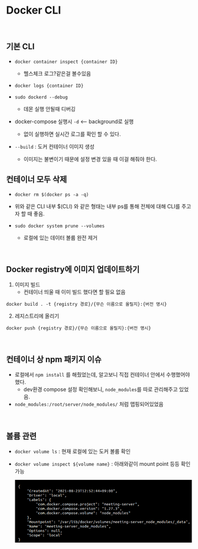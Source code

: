 # Docker CLI

<br>

## 기본 CLI

* `docker container inspect {container ID}`
  * 헬스체크 로그?같은걸 볼수있음

* `docker logs {container ID}`

* `sudo dockerd --debug`
  * 데몬 실행 안될때 디버깅

* docker-compose 실행시 `-d` <-- background로 실행
  * 없이 실행하면 실시간 로그를 확인 할 수 있다.

* `--build` : 도커 컨테이너 이미지 생성
  * 이미지는 불변이기 때문에 설정 변경 있을 때 이걸 해줘야 한다.



## 컨테이너 모두 삭제

*  `docker rm $(docker ps -a -q)`
  * 위와 같은 CLI 내부 $(CLI) 와 같은 형태는 내부 ps를 통해 전체에 대해 CLI를 주고자 할 때 좋음.

* `sudo docker system prune --volumes`
  * 로컬에 있는 데이터 볼륨 완전 제거

<br>

## Docker registry에 이미지 업데이트하기

1. 이미지 빌드
   * 컨테이너 띄울 때 이미 빌드 했다면 할 필요 없음

```
docker build . -t {registry 경로}/{무슨 이름으로 올릴지}:{버전 명시}
```

2. 레지스트리에 올리기

```
docker push {registry 경로}/{무슨 이름으로 올릴지}:{버전 명시}
```

<br>

## 컨테이너 상 npm 패키지 이슈

* 로컬에서 `npm install` 를 해줬었는데, 알고보니 직접 컨테이너 안에서 수행했어야 했다.
  * dev환경 compose 설정 확인해보니, `node_modules`를 따로 관리해주고 있었음.
* `node_modules:/root/server/node_modules/` 처럼 맵핑되어있었음

<br>

## 볼륨 관련

* `docker volume ls` : 현재 로컬에 있는 도커 볼륨 확인

* `docker volume inspect ${volume name}` : 아래와같이 mount point 등등 확인 가능

  ![image-20210823131900574](./images/inspect.png)